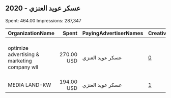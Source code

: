 ## 2020 - عسكر عويد العنزي 
Spent: 464.00
Impressions: 287,347

|OrganizationName|Spent|PayingAdvertiserNames|CreativeUrls|Impressions|Genders|AgeBrackets|CountryCodes|BillingAddresses|CandidateBallotInformation|
|:---|---:|:---|:---|---:|:---|:---|:---|:---|:---|
|optimize advertising & marketing company wll|270.00 USD|عسكر عويد العنزي|[0](https://www.snap.com/political-ads/asset/e078845e9d9f9dd489560b6009f18d70ab3b273318f926406bf4b2e95a2cbb55?mediaType=mov)|153,856||21+|kuwait|"jaber almubarak st, behbehani complex, m floor, office 56,KUWAIT CITY,13046,KW"||
|MEDIA LAND-KW|194.00 USD|عسكر عويد العنزي|[1](https://www.snap.com/political-ads/asset/dd472228b4731ef331fc1037573bff4abf2ed5a8dcd3b68472ba3e43e4e68ae7?mediaType=mp4)|133,491||20+|kuwait|KW||
